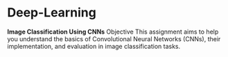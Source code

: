# Deep-Learning
**Image Classification Using CNNs**
Objective This assignment aims to help you understand the basics of Convolutional Neural Networks (CNNs), their implementation, and evaluation in image classification tasks.
